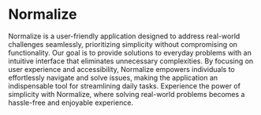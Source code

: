 # Normalize
 Normalize is a user-friendly application designed to address real-world challenges seamlessly, prioritizing simplicity without compromising on functionality. Our goal is to provide solutions to everyday problems with an intuitive interface that eliminates unnecessary complexities. By focusing on user experience and accessibility, Normalize empowers individuals to effortlessly navigate and solve issues, making the application an indispensable tool for streamlining daily tasks. Experience the power of simplicity with Normalize, where solving real-world problems becomes a hassle-free and enjoyable experience.
